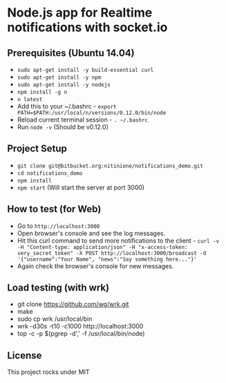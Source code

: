 # Node.js app for Realtime notifications with **socket.io**

## Prerequisites (Ubuntu 14.04)

* `sudo apt-get install -y build-essential curl`
* `sudo apt-get install -y npm`
* `sudo apt-get install -y nodejs`
* `npm install -g n`
* `n latest`
* Add this to your ~/.bashrc - `export PATH=$PATH:/usr/local/n/versions/0.12.0/bin/node`
* Reload current terminal session - `. ~/.bashrc`
* Run `node -v` (Should be v0.12.0)

## Project Setup

* `git clone git@bitbucket.org:nitinione/notifications_demo.git`
* `cd notifications_demo`
* `npm install`
* `npm start` (Will start the server at port 3000)

## How to test (for Web)

* Go to `http://localhost:3000`
* Open browser's console and see the log messages.
* Hit this curl command to send more notifications to the client -
  `curl -v -H "Content-type: application/json" -H "x-access-token: very_secret_token" -X POST http://localhost:3000/broadcast -d '{"username":"Your Name", "news":"Say something here..."}'`
* Again check the browser's console for new messages.

## Load testing (with **wrk**)

* git clone https://github.com/wg/wrk.git
* make
* sudo cp wrk /usr/local/bin
* wrk -d30s -t10 -c1000 http://localhost:3000
* top -c -p $(pgrep -d',' -f /usr/local/bin/node)

## License

This project rocks under MIT
